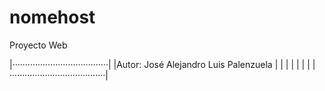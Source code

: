 nomehost
========
Proyecto Web

|······································|
|Autor: José Alejandro Luis Palenzuela |
|    								   |
|									   |
|									   |
|······································|